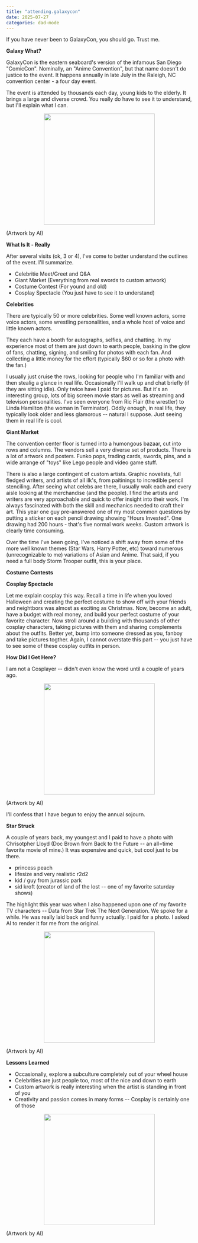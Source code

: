 ```yaml
---
title: "attending.galaxycon"
date: 2025-07-27
categories: dad-mode
---
```


If you have never been to GalaxyCon, you should go.  Trust me.

**Galaxy What?**

GalaxyCon is the eastern seaboard's version of the infamous San Diego "ComicCon". Nominally, an "Anime Convention", but that name doesn't do justice to the event.  It happens annually in late July in the Raleigh, NC convention center - a four day event.

The event is attended by thousands each day, young kids to the elderly.  It brings a large and diverse crowd. You really do have to see it to understand, but I'll explain what I can.

<p align="center"> <img src="{{ site.baseurl }}/assets/images/d0002-01.png" width="300"> </p>
(Artwork by AI)

**What Is It - Really**

After several visits (ok, 3 or 4), I've come to better understand the outlines of the event.  I'll summarize.
- Celebritie Meet/Greet and Q&A
- Giant Market (Everything from real swords to custom artwork)
- Costume Contest (For yound and old)
- Cosplay Spectacle (You just have to see it to understand)

**Celebrities**

There are typically 50 or more celebrities.  Some well known actors, some voice actors, some wrestling personalities, and a whole host of voice and little known actors.

They each have a booth for autographs, selfies, and chatting.  In my experience most of them are just down to earth  people, basking in the glow of fans, chatting, signing, and smiling for photos with each fan.  And collecting a little money for the effort (typically $60 or so for a photo with the fan.)

I usually just cruise the rows, looking for people who I'm familiar with and then stealig a glance in real life.  Occasionally I'll walk up and chat briefly (if they are sitting idle).  Only twice have I paid for pictures. But it's an interesting group, lots of big screen movie stars as well as streaming and televison personalities.  I've seen everyone from Ric Flair (the wrestler) to Linda Hamilton (the woman in Terminator). Oddly enough, in real life, they typically look older and less glamorous -- natural I suppose. Just seeing them in real life is cool.

**Giant Market**

The convention center floor is turned into a humongous bazaar, cut into rows and columns.  The vendors sell a very diverse set of products.  There is a lot of artwork and posters.  Funko pops, trading cards, swords, pins, and a wide arrange of "toys" like Lego people and video game stuff.

There is also a large contingent of custom artists.  Graphic novelists, full fledged writers, and artists of all ilk's, from paitinings to incredible pencil stenciling.  After seeing what celebs are there, I usually walk each and every aisle looking at the merchandise (and the people).  I find the artists and writers are very approachable and quick to offer insight into their work.  I'm always fascinated with both the skill and mechanics needed to craft their art.  This year one guy pre-answered one of my most common questions by putting a sticker on each pencil drawing showing "Hours Invested". One drawing had 200 hours - that's five normal work weeks.  Custom artwork is clearly time consuming.

Over the time I've been going, I've noticed a shift away from some of the more well known themes (Star Wars, Harry Potter, etc) toward numerous (unrecognizable to me) variations of Asian and Anime. That said, if you need a full body Storm Trooper outfit, this is your place.

**Costume Contests**

**Cosplay Spectacle**

Let me explain cosplay this way.  Recall a time in life when you loved Halloween and creating the perfect costume to show off with your friends and neightbors was almost as exciting as Christmas. Now, become an adult, have a budget with real money, and build your perfect costume of your favorite character.  Now stroll around a building with thousands of other cosplay characters, taking pictures with them and sharing complements about the outfits.  Better yet, bump into someone dressed as you, fanboy and take pictures togther.  Again, I cannot overstate this part -- you just have to see some of these cosplay outfits in person.

**How Did I Get Here?**

I am not a Cosplayer -- didn't even know the word until a couple of years ago.

<p align="center"> <img src="{{ site.baseurl }}/assets/images/d0002-02.png" width="300"> </p>
(Artwork by AI)

I'll confess that I have begun to enjoy the annual sojourn.

**Star Struck**

A couple of years back, my youngest and I paid to have a photo with Chrisotpher Lloyd (Doc Brown from Back to the Future -- an all=time favorite movie of mine.)  It was expensive and quick, but cool just to be there.

- princess peach
- lifesize and very realistic r2d2
- kid / guy from jurassic park
- sid kroft (creator of land of the lost -- one of my favorite saturday shows)

The highlight this year was when I also happened upon one of my favorite TV characters -- Data from Star Trek The Next Generation. We spoke for a while.  He was really laid back and funny actually.  I paid for a photo.  I asked AI to render it for me from the original.
<p align="center"> <img src="{{ site.baseurl }}/assets/images/d0002-03.png" width="300"> </p>
(Artwork by AI)

**Lessons Learned**
- Occasionally, explore a subculture completely out of your wheel house
- Celebrities are just people too, most of the nice and down to earth
- Custom artwork is really interesting when the artist is standing in front of you
- Creativity and passion comes in many forms -- Cosplay is certainly one of those

<p align="center"> <img src="{{ site.baseurl }}/assets/images/d0002-04.png" width="300"> </p>
(Artwork by AI)
